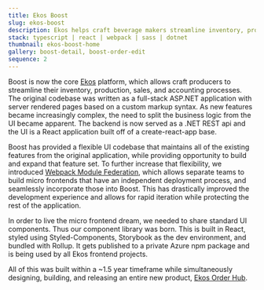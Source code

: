 ```yaml
---
title: Ekos Boost
slug: ekos-boost
description: Ekos helps craft beverage makers streamline inventory, production, sales, and accounting with one affordable business management software.
stack: typescript | react | webpack | sass | dotnet
thumbnail: ekos-boost-home
gallery: boost-detail, boost-order-edit
sequence: 2
---
```


Boost is now the core [Ekos](https://goekos.com) platform, which allows craft producers to streamline their inventory, production, sales, and accounting processes. The original codebase was written as a full-stack ASP.NET application with server rendered pages based on a custom markup syntax. As new features became increasingly complex, the need to split the business logic from the UI became apparent. The backend is now served as a .NET REST api and the UI is a React application built off of a create-react-app base.

Boost has provided a flexible UI codebase that maintains all of the existing features from the original application, while providing opportunity to build and expand that feature set. To further increase that flexibility, we introduced [Webpack Module Federation](https://webpack.js.org/concepts/module-federation/), which allows separate teams to build micro frontends that have an independent deployment process, and seamlessly incorporate those into Boost. This has drastically improved the development experience and allows for rapid iteration while protecting the rest of the application.

In order to live the micro frontend dream, we needed to share standard UI components. Thus our component library was born. This is built in React, styled using Styled-Components, Storybook as the dev environment, and bundled with Rollup. It gets published to a private Azure npm package and is being used by all Ekos frontend projects.

All of this was built within a ~1.5 year timeframe while simultaneously designing, building, and releasing an entire new product, [Ekos Order Hub](/projects/ekos-order-hub).